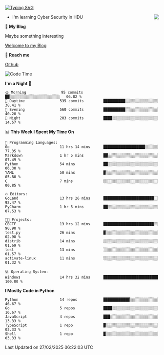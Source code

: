 [![Typing SVG](https://readme-typing-svg.herokuapp.com?font=Fira+Code&pause=1000&random=false&width=450&height=60&lines=Hello+%F0%9F%91%8B%F0%9F%8F%BB;I'm+JBNRZ)](https://git.io/typing-svg)

<a href="#">
  <img align="right" src="https://github-readme-stats.vercel.app/api?username=JBNRZ&show_icons=true&bg_color=15,f2f7fd,E0EAFC" />
</a>

- I'm learning Cyber Security in HDU

 **🌱 My Blog**

Maybe something interesting

[Welcome to my Blog](https://jbnrz.com.cn/)

 **💬 Reach me** 

[Github](https://github.com/JBNRZ)


<!--START_SECTION:waka-->
![Code Time](http://img.shields.io/badge/Code%20Time-999%20hrs%2058%20mins-blue)

**I'm a Night 🦉** 

```text
🌞 Morning                95 commits          ██░░░░░░░░░░░░░░░░░░░░░░░   06.82 % 
🌆 Daytime                535 commits         ██████████░░░░░░░░░░░░░░░   38.41 % 
🌃 Evening                560 commits         ██████████░░░░░░░░░░░░░░░   40.20 % 
🌙 Night                  203 commits         ████░░░░░░░░░░░░░░░░░░░░░   14.57 % 
```


📊 **This Week I Spent My Time On** 

```text
💬 Programming Languages: 
Go                       11 hrs 14 mins      ███████████████████░░░░░░   77.35 % 
Markdown                 1 hr 5 mins         ██░░░░░░░░░░░░░░░░░░░░░░░   07.49 % 
Python                   54 mins             ██░░░░░░░░░░░░░░░░░░░░░░░   06.30 % 
YAML                     50 mins             █░░░░░░░░░░░░░░░░░░░░░░░░   05.80 % 
C                        7 mins              ░░░░░░░░░░░░░░░░░░░░░░░░░   00.85 % 

🔥 Editors: 
GoLand                   13 hrs 26 mins      ███████████████████████░░   92.47 % 
PyCharm                  1 hr 5 mins         ██░░░░░░░░░░░░░░░░░░░░░░░   07.53 % 

🐱‍💻 Projects: 
CBCTF                    13 hrs 12 mins      ███████████████████████░░   90.90 % 
test.py                  26 mins             █░░░░░░░░░░░░░░░░░░░░░░░░   02.98 % 
distrib                  14 mins             ░░░░░░░░░░░░░░░░░░░░░░░░░   01.69 % 
test                     13 mins             ░░░░░░░░░░░░░░░░░░░░░░░░░   01.57 % 
activate-linux           11 mins             ░░░░░░░░░░░░░░░░░░░░░░░░░   01.32 % 

💻 Operating System: 
Windows                  14 hrs 32 mins      █████████████████████████   100.00 % 
```

**I Mostly Code in Python** 

```text
Python                   14 repos            ████████████░░░░░░░░░░░░░   46.67 % 
Go                       5 repos             ████░░░░░░░░░░░░░░░░░░░░░   16.67 % 
JavaScript               4 repos             ███░░░░░░░░░░░░░░░░░░░░░░   13.33 % 
TypeScript               1 repo              █░░░░░░░░░░░░░░░░░░░░░░░░   03.33 % 
Shell                    1 repo              █░░░░░░░░░░░░░░░░░░░░░░░░   03.33 % 
```




 Last Updated on 27/02/2025 06:22:03 UTC
<!--END_SECTION:waka-->
